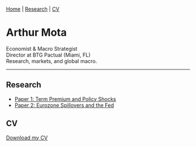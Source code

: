 [Home](./) | [Research](research.md) | [CV](cv.pdf)
# Arthur Mota

Economist & Macro Strategist  
Director at BTG Pactual (Miami, FL)  
Research, markets, and global macro.

---

## Research

- [Paper 1: Term Premium and Policy Shocks](#)
- [Paper 2: Eurozone Spillovers and the Fed](#)

## CV

[Download my CV](cv.pdf)


